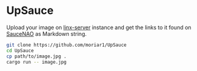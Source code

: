 # UpSauce

Upload your image on [linx-server](https://github.com/ZizzyDizzyMC/linx-server/) instance and
get the links to it found on [SauceNAO](https://saucenao.com) as Markdown string.

```bash
git clone https://github.com/moriar1/UpSauce
cd UpSauce
cp path/to/image.jpg . 
cargo run -- image.jpg
```
